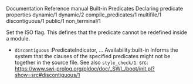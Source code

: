 

Documentation
  Reference manual
    Built-in Predicates
      Declaring predicate properties
        dynamic/1
        dynamic/2
        compile_predicates/1
        multifile/1
        discontiguous/1
        public/1
        non_terminal/1

Set the ISO flag.
This defines that the predicate cannot be redefined inside a module.

* `discontiguous` :PredicateIndicator, ...
Availability:built-in
Informs the system that the clauses of the specified predicates might not be together in the source file. See also `style_check/1`.
src: https://www.swi-prolog.org/pldoc/doc/_SWI_/boot/init.pl?show=src#discontiguous/1
